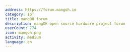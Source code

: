 ```yaml
---
address: https://forum.mangoh.io
category: IoT
title: mangOH forum
description: mangOH open source hardware project forum
userCount: 774
icon: mangoh.png
activity: medium
language: en
---
```

